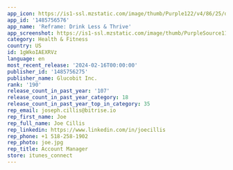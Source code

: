 ```yaml
---
app_icon: https://is1-ssl.mzstatic.com/image/thumb/Purple122/v4/86/25/df/8625df3f-d245-1e75-5404-3e53e5d26e1d/AppIcon-0-0-1x_U007emarketing-0-6-0-sRGB-85-220.png/1024x1024bb.png
app_id: '1485756576'
app_name: 'Reframe: Drink Less & Thrive'
app_screenshot: https://is1-ssl.mzstatic.com/image/thumb/PurpleSource116/v4/0c/8b/c0/0c8bc08a-24a7-00b7-1f90-3e0f03edcd69/315b47b8-0c3e-4a98-9a52-478d923b660a_Reframe_Appstore_Regular01.png/1242x2688bb.png
category: Health & Fitness
country: US
id: 1gWkoIAEXRVz
language: en
most_recent_release: '2024-02-16T00:00:00'
publisher_id: '1485756275'
publisher_name: Glucobit Inc.
rank: '190'
release_count_in_past_year: '107'
release_count_in_past_year_category: 18
release_count_in_past_year_top_in_category: 35
rep_email: joseph.cillis@bitrise.io
rep_first_name: Joe
rep_full_name: Joe Cillis
rep_linkedin: https://www.linkedin.com/in/joecillis
rep_phone: +1 518-258-1902
rep_photo: joe.jpg
rep_title: Account Manager
store: itunes_connect
---
```

